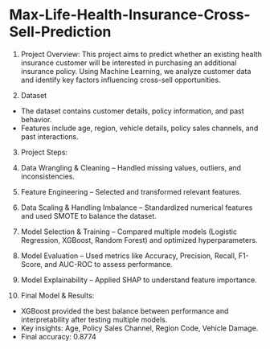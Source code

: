# Max-Life-Health-Insurance-Cross-Sell-Prediction

1. Project Overview:
This project aims to predict whether an existing health insurance customer will be interested in purchasing an additional insurance policy. Using Machine Learning, we analyze customer data and identify key factors influencing cross-sell opportunities.

2. Dataset
- The dataset contains customer details, policy information, and past behavior.
- Features include age, region, vehicle details, policy sales channels, and past interactions.

3. Project Steps:
1. Data Wrangling & Cleaning – Handled missing values, outliers, and inconsistencies.
2. Feature Engineering – Selected and transformed relevant features.
3. Data Scaling & Handling Imbalance – Standardized numerical features and used SMOTE to balance the dataset.
4. Model Selection & Training – Compared multiple models (Logistic Regression, XGBoost, Random Forest) and optimized hyperparameters.
5. Model Evaluation – Used metrics like Accuracy, Precision, Recall, F1-Score, and AUC-ROC to assess performance.
6. Model Explainability – Applied SHAP to understand feature importance.

4. Final Model & Results:
- XGBoost provided the best balance between performance and interpretability after testing multiple models.
- Key insights: Age, Policy Sales Channel, Region Code, Vehicle Damage.
- Final accuracy: 0.8774
